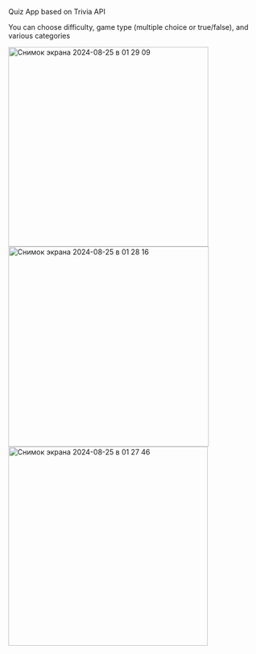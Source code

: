 Quiz App based on Trivia API

You can choose difficulty, game type (multiple choice or true/false), and various categories

<img width="397" alt="Снимок экрана 2024-08-25 в 01 29 09" src="https://github.com/user-attachments/assets/0fd2789a-6d6b-4001-b880-96f9d4609650">

</br>

<img width="398" alt="Снимок экрана 2024-08-25 в 01 28 16" src="https://github.com/user-attachments/assets/679921de-9258-411e-97ea-db2ff7a5da6a">

</br>

<img width="396" alt="Снимок экрана 2024-08-25 в 01 27 46" src="https://github.com/user-attachments/assets/dfa45498-06f9-4b0c-a042-eef39f7c764f">
